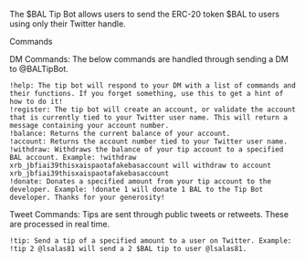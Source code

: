 The $BAL Tip Bot allows users to send the ERC-20 token $BAL to users using only their Twitter handle.


Commands

DM Commands: The below commands are handled through sending a DM to @BALTipBot.

    !help: The tip bot will respond to your DM with a list of commands and their functions. If you forget something, use this to get a hint of how to do it!
    !register: The tip bot will create an account, or validate the account that is currently tied to your Twitter user name. This will return a message containing your account number.
    !balance: Returns the current balance of your account.
    !account: Returns the account number tied to your Twitter user name.
    !withdraw: Withdraws the balance of your tip account to a specified BAL account. Example: !withdraw xrb_jbfiai39thisxaispaotafakebasaccount will withdraw to account xrb_jbfiai39thisxaispaotafakebasaccount
    !donate: Donates a specified amount from your tip account to the developer. Example: !donate 1 will donate 1 BAL to the Tip Bot developer. Thanks for your generosity!


Tweet Commands: Tips are sent through public tweets or retweets. These are processed in real time.

    !tip: Send a tip of a specified amount to a user on Twitter. Example: !tip 2 @lsalas81 will send a 2 $BAL tip to user @lsalas81.
